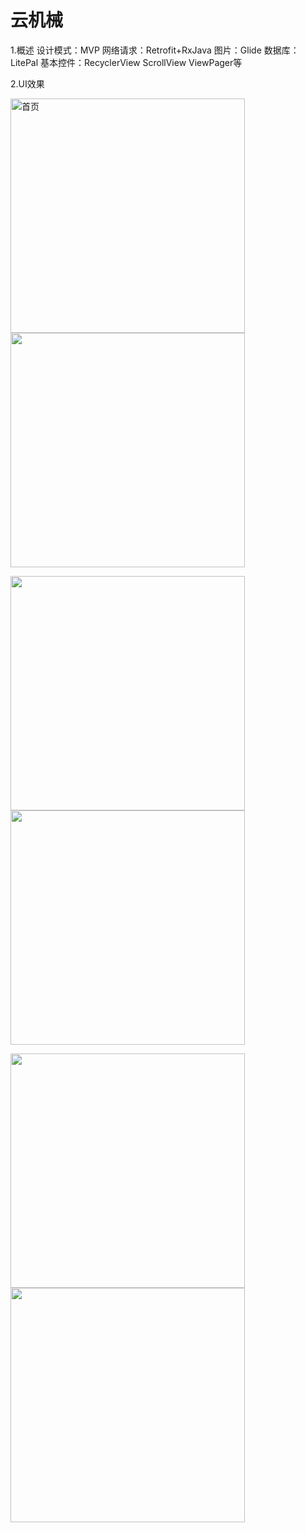# 云机械

1.概述
设计模式：MVP 网络请求：Retrofit+RxJava 图片：Glide 数据库：LitePal
基本控件：RecyclerView ScrollView ViewPager等


2.UI效果

<img src="img/pg1.png" width="375" alt="首页" />    <img src="img/pg2.png" width="375"/>

<img src="img/pg3.png" width="375"/>    <img src="img/pg4.png" width="375"/>

<img src="img/pg5.png" width="375"/>    <img src="img/pg6.png" width="375"/>


